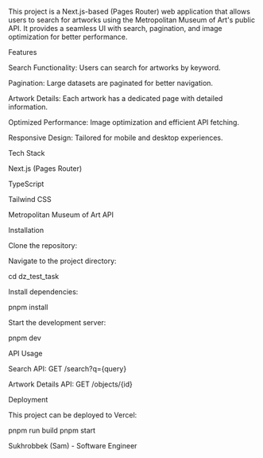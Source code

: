 This project is a Next.js-based (Pages Router) web application that allows users to search for artworks using the Metropolitan Museum of Art's public API. It provides a seamless UI with search, pagination, and image optimization for better performance.

Features

Search Functionality: Users can search for artworks by keyword.

Pagination: Large datasets are paginated for better navigation.

Artwork Details: Each artwork has a dedicated page with detailed information.

Optimized Performance: Image optimization and efficient API fetching.

Responsive Design: Tailored for mobile and desktop experiences.

Tech Stack

Next.js (Pages Router)

TypeScript

Tailwind CSS

Metropolitan Museum of Art API


Installation

Clone the repository:


Navigate to the project directory:

cd dz_test_task

Install dependencies:

pnpm install

Start the development server:

pnpm dev

API Usage

Search API: GET /search?q={query}

Artwork Details API: GET /objects/{id}

Deployment

This project can be deployed to Vercel:

pnpm run build
pnpm start

Sukhrobbek (Sam) - Software Engineer
